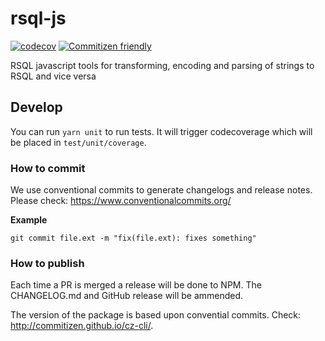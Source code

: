 # rsql-js
[![codecov](https://codecov.io/gh/molgenis/molgenis-js-rsql/branch/master/graph/badge.svg)](https://codecov.io/gh/molgenis/molgenis-js-rsql)
[![Commitizen friendly](https://img.shields.io/badge/commitizen-friendly-brightgreen.svg)](http://commitizen.github.io/cz-cli/)

RSQL javascript tools for transforming, encoding and parsing of strings to RSQL and vice versa

## Develop
You can run ```yarn unit``` to run tests. It will trigger codecoverage which will be placed in ```test/unit/coverage```.

### How to commit
We use conventional commits to generate changelogs and release notes. Please check: https://www.conventionalcommits.org/

**Example**
```
git commit file.ext -m "fix(file.ext): fixes something"
```

### How to publish
Each time a PR is merged a release will be done to NPM. The CHANGELOG.md and GitHub release will be ammended. 

The version of the package is based upon convential commits. Check: http://commitizen.github.io/cz-cli/.
